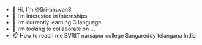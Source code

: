 - 👋 Hi, I’m @Sri-bhuvan3
- 👀 I’m interested in internships
- 🌱 I’m currently learning C language
- 💞️ I’m looking to collaborate on ...
- 📫 How to reach me BVRIT narsapur college Sangareddy telangana India

<!---
Sri-bhuvan3/Sri-bhuvan3 is a ✨ special ✨ repository because its `README.md` (this file) appears on your GitHub profile.
You can click the Preview link to take a look at your changes.
--->
